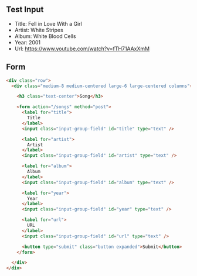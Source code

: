 ## Test Input

* Title: Fell in Love With a Girl
* Artist: White Stripes
* Album: White Blood Cells
* Year: 2001
* Url: https://www.youtube.com/watch?v=fTH71AAxXmM


## Form

```html
<div class="row">
  <div class="medium-8 medium-centered large-6 large-centered columns">

    <h3 class="text-center">Song</h3>

    <form action="/songs" method="post">
      <label for="title">
        Title
      </label>
      <input class="input-group-field" id="title" type="text" />

      <label for="artist">
        Artist
      </label>
      <input class="input-group-field" id="artist" type="text" />

      <label for="album">
        Album
      </label>
      <input class="input-group-field" id="album" type="text" />

      <label for="year">
        Year
      </label>
      <input class="input-group-field" id="year" type="text" />

      <label for="url">
        URL
      </label>
      <input class="input-group-field" id="url" type="text" />

      <button type="submit" class="button expanded">Submit</button>
    </form>

  </div>
</div>
```
